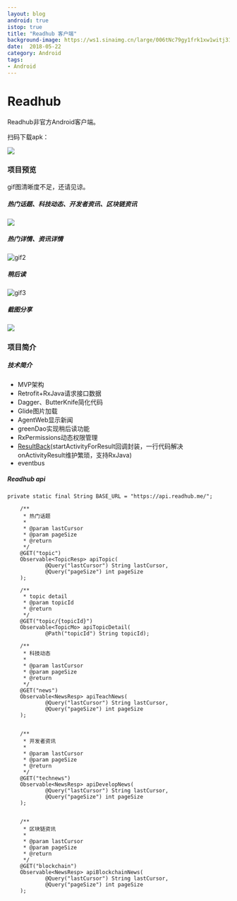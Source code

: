 ```yaml
---
layout: blog 
android: true 
istop: true 
title: "Readhub 客户端" 
background-image: https://ws1.sinaimg.cn/large/006tNc79gy1frk1xw1witj31520mgae8.jpg
date:  2018-05-22 
category: Android 
tags: 
- Android 
---
```




# Readhub

Readhub非官方Android客户端。

扫码下载apk：

![](https://ws1.sinaimg.cn/large/006tKfTcgy1fre67aarugj307k07kmyc.jpg)



### 项目预览

gif图清晰度不足，还请见谅。



##### 热门话题、科技动态、开发者资讯、区块链资讯

![](https://ws4.sinaimg.cn/large/006tNc79gy1frk25ei844g30ak0igkjp.gif)

##### 热门详情、资讯详情

![gif2](https://github.com/j1406493495/ReadHub/blob/master/apk/gif2.gif)

##### 稍后读

![gif3](https://github.com/j1406493495/ReadHub/blob/master/apk/gif3.gif)

##### 截图分享

![](https://ws2.sinaimg.cn/large/006tKfTcgy1fre5z2pyzij30do13qwit.jpg)



### 项目简介



##### 技术简介

- MVP架构
- Retrofit+RxJava请求接口数据
- Dagger、ButterKnife简化代码
- Glide图片加载
- AgentWeb显示新闻
- greenDao实现稍后读功能
- RxPermissions动态权限管理
- [ResultBack](https://github.com/j1406493495/ResultBack)(startActivityForResult回调封装，一行代码解决onActivityResult维护繁琐，支持RxJava)
- eventbus



##### Readhub api

```
private static final String BASE_URL = "https://api.readhub.me/";
```



```
    /**
     * 热门话题
     *
     * @param lastCursor
     * @param pageSize
     * @return
     */
    @GET("topic")
    Observable<TopicResp> apiTopic(
            @Query("lastCursor") String lastCursor,
            @Query("pageSize") int pageSize
    );

    /**
     * topic detail
     * @param topicId
     * @return
     */
    @GET("topic/{topicId}")
    Observable<TopicMo> apiTopicDetail(
            @Path("topicId") String topicId);

    /**
     * 科技动态
     *
     * @param lastCursor
     * @param pageSize
     * @return
     */
    @GET("news")
    Observable<NewsResp> apiTeachNews(
            @Query("lastCursor") String lastCursor,
            @Query("pageSize") int pageSize
    );


    /**
     * 开发者资讯
     *
     * @param lastCursor
     * @param pageSize
     * @return
     */
    @GET("technews")
    Observable<NewsResp> apiDevelopNews(
            @Query("lastCursor") String lastCursor,
            @Query("pageSize") int pageSize
    );


    /**
     * 区块链资讯
     *
     * @param lastCursor
     * @param pageSize
     * @return
     */
    @GET("blockchain")
    Observable<NewsResp> apiBlockchainNews(
            @Query("lastCursor") String lastCursor,
            @Query("pageSize") int pageSize
    );
```

